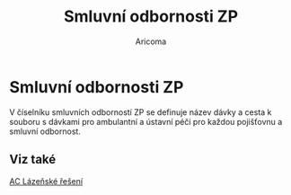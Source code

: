 ﻿---
    title: "Smluvní odbornosti ZP"
    author: Aricoma
    ms.date: 04/30/2018
    ms.topic: article
    ms.prod: dynamics-nav-2017
    ms.contentlocale: cs-cz
    ms.lasthandoff: 04/30/2018
---

# Smluvní odbornosti ZP

V číselníku smluvních odborností ZP se definuje název dávky a cesta k souboru s dávkami pro ambulantní  a ústavní péči pro každou pojišťovnu a smluvní odbornost. 


## <a name="see-also"></a>Viz také
[AC Lázeňské řešení](ac-spa-solution.md)